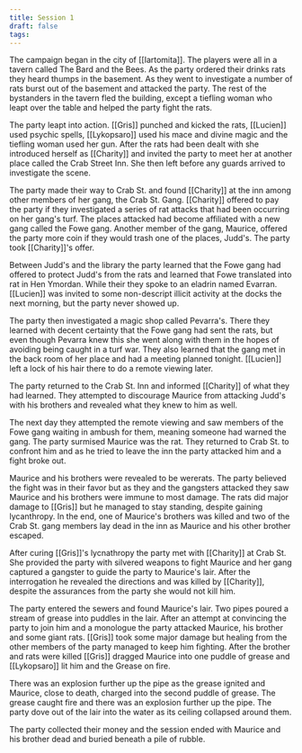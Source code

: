 ```yaml
---
title: Session 1
draft: false
tags:
---
```

The campaign began in the city of [[Iartomita]]. The players were all in a tavern called The Bard and the Bees. As the party ordered their drinks rats they heard thumps in the basement. As they went to investigate a number of rats burst out of the basement and attacked the party. The rest of the bystanders in the tavern fled the building, except a tiefling woman who leapt over the table and helped the party fight the rats. 

The party leapt into action. [[Gris]] punched and kicked the rats, [[Lucien]] used psychic spells, [[Lykopsaro]] used his mace and divine magic and the tiefling woman used her gun. After the rats had been dealt with she introduced herself as [[Charity]] and invited the party to meet her at another place called the Crab Street Inn. She then left before any guards arrived to investigate the scene.

The party made their way to Crab St. and found [[Charity]] at the inn among other members of her gang, the Crab St. Gang. [[Charity]] offered to pay the party if they investigated a series of rat attacks that had been occurring on her gang's turf. The places attacked had become affiliated with a new gang called the Fowe gang. Another member of the gang, Maurice, offered the party more coin if they would trash one of the places, Judd's. The party took [[Charity]]'s offer. 

Between Judd's and the library the party learned that the Fowe gang had offered to protect Judd's from the rats and learned that Fowe translated into rat in Hen Ymordan. While their they spoke to an eladrin named Evarran. [[Lucien]] was invited to some non-descript illicit activity at the docks the next morning, but the party never showed up. 

The party then investigated a magic shop called Pevarra's. There they learned with decent certainty that the Fowe gang had sent the rats, but even though Pevarra knew this she went along with them in the hopes of avoiding being caught in a turf war. They also learned that the gang met in the back room of her place and had a meeting planned tonight. [[Lucien]] left a lock of his hair there to do a remote viewing later. 

The party returned to the Crab St. Inn and informed [[Charity]] of what they had learned. They attempted to discourage Maurice from attacking Judd's with his brothers and revealed what they knew to him as well. 

The next day they attempted the remote viewing and saw members of the Fowe gang waiting in ambush for them, meaning someone had warned the gang. The party surmised Maurice was the rat. They returned to Crab St. to confront him and as he tried to leave the inn the party attacked him and a fight broke out.

Maurice and his brothers were revealed to be wererats. The party believed the fight was in their favor but as they and the gangsters attacked they saw Maurice and his brothers were immune to most damage. The rats did major damage to [[Gris]] but he managed to stay standing, despite gaining lycanthropy. In the end, one of Maurice's brothers was killed and two of the Crab St. gang members lay dead in the inn as Maurice and his other brother escaped. 

After curing [[Gris]]'s lycnathropy the party met with [[Charity]] at Crab St. She provided the party with silvered weapons to fight Maurice and her gang captured a gangster to guide the party to Maurice's lair. After the interrogation he revealed the directions and was killed by [[Charity]], despite the assurances from the party she would not kill him. 

The party entered the sewers and found Maurice's lair. Two pipes poured a stream of grease into puddles in the lair. After an attempt at convincing the party to join him and a monologue the party attacked Maurice, his brother and some giant rats. [[Gris]] took some major damage but healing from the other members of the party managed to keep him fighting. After the brother and rats were killed [[Gris]] dragged Maurice into one puddle of grease and [[Lykopsaro]] lit him and the Grease on fire. 

There was an explosion further up the pipe as the grease ignited and Maurice, close to death, charged into the second puddle of grease. The grease caught fire and there was an explosion further up the pipe. The party dove out of the lair into the water as its ceiling collapsed around them.

The party collected their money and the session ended with Maurice and his brother dead and buried beneath a pile of rubble. 